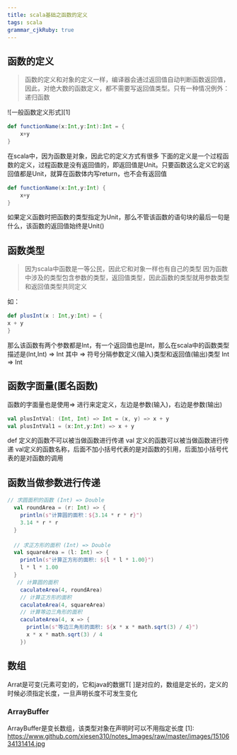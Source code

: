 ```yaml
---
title: scala基础之函数的定义 
tags: scala
grammar_cjkRuby: true
---
```


## 函数的定义

> 函数的定义和对象的定义一样，编译器会通过返回值自动判断函数返回值，因此，对绝大数的函数定义，都不需要写返回值类型。只有一种情况例外：递归函数

![一般函数定义形式][1]

``` scala
def functionName(x:Int,y:Int):Int = {
	x+y
}
```

在scala中，因为函数是对象，因此它的定义方式有很多
下面的定义是一个过程函数的定义，过程函数是没有返回值的，即返回值是Unit。只要函数这么定义它的返回值都是Unit，就算在函数体内写return，也不会有返回值

``` scala
def functionName(x:Int,y:Int) {
	x+y
}
```
如果定义函数时把函数的类型指定为Unit，那么不管该函数的语句块的最后一句是什么，该函数的返回值始终是Unit()

## 函数类型

> 因为scala中函数是一等公民，因此它和对象一样也有自己的类型
> 因为函数中涉及的类型包含参数的类型，返回值类型，因此函数的类型就用参数类型和返回值类型共同定义

如：

``` scala
def plusInt(x : Int,y:Int) = {
x + y
}
```

那么该函数有两个参数都是Int，有一个返回值也是Int，那么在scala中的函数类型描述是(Int,Int) => Int
其中 => 符号分隔参数定义(输入)类型和返回值(输出)类型
Int => Int
## 函数字面量(匿名函数)

函数的字面量也是使用=> 进行来定定义，左边是参数(输入)，右边是参数(输出)

``` scala
val plusIntVal: (Int, Int) => Int = (x, y) => x + y
val plusIntVal1 = (x:Int,y:Int) => x + y
```

def 定义的函数不可以被当做函数进行传递
val 定义的函数可以被当做函数进行传递
val定义的函数名称，后面不加小括号代表的是对函数的引用，后面加小括号代表的是对函数的调用

## 函数当做参数进行传递

``` scala
// 求圆面积的函数 (Int) => Double
  val roundArea = (r: Int) => {
    println(s"计算圆的面积：${3.14 * r * r}")
    3.14 * r * r
  }

  // 求正方形的面积 (Int) => Double
  val squareArea = (l: Int) => {
    println(s"计算正方形的面积: ${l * l * 1.00}")
    l * l * 1.00
  }
   // 计算圆的面积
    caculateArea(4, roundArea)
    // 计算正方形的面积
    caculateArea(4, squareArea)
    // 计算等边三角形的面积
    caculateArea(4, x => {
      println(s"等边三角形的面积: ${x * x * math.sqrt(3) / 4}")
      x * x * math.sqrt(3) / 4
    })
```

## 数组

Arrat是可变(元素可变)的，它和java的数据T[ ]是对应的，数组是定长的，定义的时候必须指定长度，一旦声明长度不可发生变化


### ArrayBuffer
ArrayBuffer是变长数组，该类型对象在声明时可以不用指定长度
  [1]: https://www.github.com/xiesen310/notes_Images/raw/master/images/1510634131414.jpg